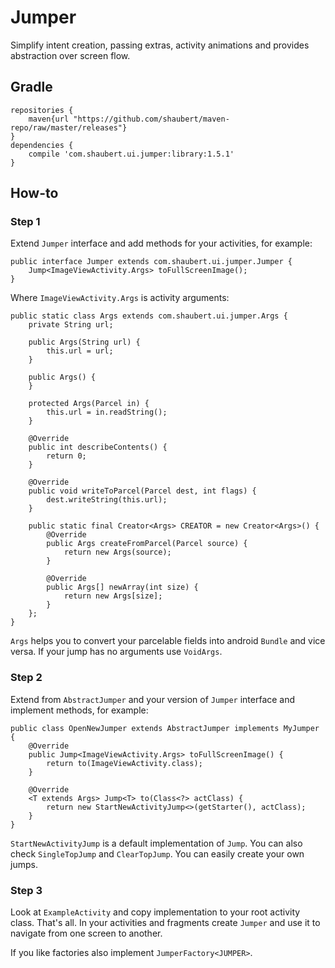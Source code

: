 # Jumper

Simplify intent creation, passing extras, activity animations and provides abstraction over screen flow.

## Gradle
    
    repositories {
        maven{url "https://github.com/shaubert/maven-repo/raw/master/releases"}
    }
    dependencies {
        compile 'com.shaubert.ui.jumper:library:1.5.1'
    }

## How-to

### Step 1

Extend `Jumper` interface and add methods for your activities, for example:
    
    public interface Jumper extends com.shaubert.ui.jumper.Jumper {
        Jump<ImageViewActivity.Args> toFullScreenImage();
    }
    
Where `ImageViewActivity.Args` is activity arguments:
    
    public static class Args extends com.shaubert.ui.jumper.Args {
        private String url;

        public Args(String url) {
            this.url = url;
        }
        
        public Args() {
        }

        protected Args(Parcel in) {
            this.url = in.readString();
        }
        
        @Override
        public int describeContents() {
            return 0;
        }
        
        @Override
        public void writeToParcel(Parcel dest, int flags) {
            dest.writeString(this.url);
        }
        
        public static final Creator<Args> CREATOR = new Creator<Args>() {
            @Override
            public Args createFromParcel(Parcel source) {
                return new Args(source);
            }
        
            @Override
            public Args[] newArray(int size) {
                return new Args[size];
            }
        };
    }
    
`Args` helps you to convert your parcelable fields into android `Bundle` and vice versa. If your jump has no arguments use `VoidArgs`.

### Step 2

Extend from `AbstractJumper` and your version of `Jumper` interface and implement methods, for example:

    public class OpenNewJumper extends AbstractJumper implements MyJumper {
        @Override
        public Jump<ImageViewActivity.Args> toFullScreenImage() {
            return to(ImageViewActivity.class);
        }

        @Override
        <T extends Args> Jump<T> to(Class<?> actClass) {
            return new StartNewActivityJump<>(getStarter(), actClass);
        }
    }
    
`StartNewActivityJump` is a default implementation of `Jump`. You can also check `SingleTopJump` and `ClearTopJump`. You can easily create your own jumps.

### Step 3

Look at `ExampleActivity` and copy implementation to your root activity class. That's all. In your activities and fragments create `Jumper` and use it to navigate from one screen to another.

If you like factories also implement `JumperFactory<JUMPER>`.